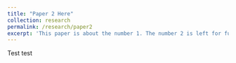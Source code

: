 ```yaml
---
title: "Paper 2 Here"
collection: research
permalink: /research/paper2
excerpt: 'This paper is about the number 1. The number 2 is left for future work.'
---
```

Test test
